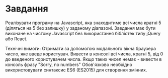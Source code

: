 # Завдання
Реалізувати програму на Javascript, яка знаходитиме всі числа кратні 5 (діляться на 5 без залишку) у заданому діапазоні. Завдання має бути виконане на чистому Javascript без використання бібліотек типу jQuery або React.

Технічні вимоги:
Отримати за допомогою модального вікна браузера число, яке введе користувач.
Вивести в консолі всі числа, кратні 5, від 0 до введеного користувачем числа. Якщо таких чисел немає - вивести в консоль фразу "Sorry, no numbers"
Обов'язково необхідно використовувати синтаксис ES6 (ES2015) для створення змінних.
